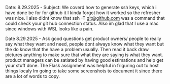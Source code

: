 Date: 8.29.2025 - Subject: We coverd how to generate ssh keys, which i have done be for for github it I kinda forgot how it worked so the refresher was nice. I also didnt know that  ssh -T git@github.com was a command that could check your git hub connection status. Also im glad that I use a mac since windows with WSL looks like a pain. 

Date 8.29.2025 - Ask good questions get product owners/ people to really say what they want and need, people dont always know what they want but the do know that the have a problem usually. Then read it back draw pictures anything to make sure that what they are saying is what they want. product managers can be satiated by having good estimations and help get your stuff done. The Flask assignment was helpful in friguring out to host things localy Im going to take some screenshots to document it since there are a lot of words to copy. 